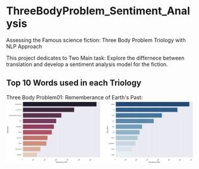 # ThreeBodyProblem_Sentiment_Analysis
Assessing the Famous science fiction: Three Body Problem Triology with NLP Approach

This project dedicates to Two Main task: Explore the differnece between translation and develop a sentiment analysis model for the fiction.



## Top 10 Words used in each Triology
Three Body Problem01: Rememberance of Earth's Past:
![ThreeBody1:](https://github.com/kli486/ThreeBodyProblem_Sentiment_Analysis/blob/main/Figures/Top10_WORD_01.png)
